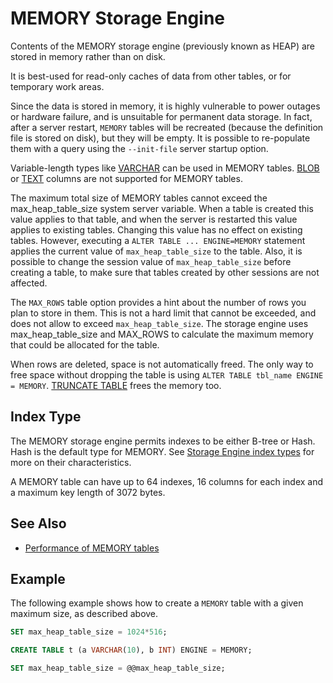 # MEMORY Storage Engine

Contents of the MEMORY storage engine (previously known as HEAP) are stored in memory rather than on disk.

It is best-used for read-only caches of data from other tables, or for temporary work areas.

Since the data is stored in memory, it is highly vulnerable to power outages or hardware failure, and is unsuitable for permanent data storage. In fact, after a server restart, `MEMORY` tables will be recreated (because the definition file is stored on disk), but they will be empty. It is possible to re-populate them with a query using the `--init-file` server startup option.

Variable-length types like [VARCHAR](/columns-storage-engines-and-plugins/data-types/string-data-types/varchar/) can be used in MEMORY tables. [BLOB](/columns-storage-engines-and-plugins/data-types/string-data-types/blob/) or [TEXT](/columns-storage-engines-and-plugins/data-types/string-data-types/text/) columns are not supported for MEMORY tables.

The maximum total size of MEMORY tables cannot exceed the <a undefined>max_heap_table_size</a> system server variable. When a table is created this value applies to that table, and when the server is restarted this value applies to existing tables. Changing this value has no effect on existing tables. However, executing a `ALTER TABLE ... ENGINE=MEMORY` statement applies the current value of `max_heap_table_size` to the table. Also, it is possible to change the session value of `max_heap_table_size` before creating a table, to make sure that tables created by other sessions are not affected.

The `MAX_ROWS` table option provides a hint about the number of rows you plan to store in them. This is not a hard limit that cannot be exceeded, and does not allow to exceed `max_heap_table_size`. The storage engine uses max_heap_table_size and MAX_ROWS to calculate the maximum memory that could be allocated for the table.

When rows are deleted, space is not automatically freed. The only way to free space without dropping the table is using `ALTER TABLE tbl_name ENGINE = MEMORY`. [TRUNCATE TABLE](/sql-statements-structure/sql-statements/table-statements/truncate-table/) frees the memory too.

## Index Type

The MEMORY storage engine permits indexes to be either B-tree or Hash. Hash is the default type for MEMORY. See [Storage Engine index types](/replication/optimization-and-tuning/optimization-and-indexes/storage-engine-index-types/) for more on their characteristics.

A MEMORY table can have up to 64 indexes, 16 columns for each index and a maximum key length of 3072 bytes.

## See Also

- [Performance of MEMORY tables](/kb/en/performance-of-memory-tables/)

## Example

The following example shows how to create a `MEMORY` table with a given maximum size, as described above.

```sql
SET max_heap_table_size = 1024*516;

CREATE TABLE t (a VARCHAR(10), b INT) ENGINE = MEMORY;

SET max_heap_table_size = @@max_heap_table_size;
```